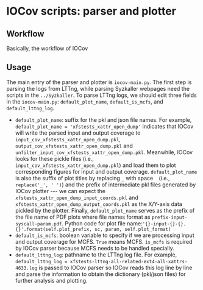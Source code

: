 # IOCov scripts: parser and plotter

## Workflow

Basically, the workflow of IOCov 

## Usage

The main entry of the parser and plotter is `iocov-main.py`.  The 
first step is parsing the logs from LTTng, while parsing Syzkaller
webpages need the scripts in the `../Syzkaller`.  To parse LTTng logs,
we should edit three fields in the `iocov-main.py`: `default_plot_name`,
`default_is_mcfs`, and `default_lttng_log`.

- `default_plot_name`: suffix for the pkl and json file names.  For 
  example, `default_plot_name = 'xfstests_xattr_open_dump'` indicates that 
  IOCov will write the parsed input and output coverage to `input_cov_xfstests_xattr_open_dump.pkl`,
  `output_cov_xfstests_xattr_open_dump.pkl` and `unfilter_input_cov_xfstests_xattr_open_dump.pkl`.
  Meanwhile, IOCov looks for these pickle files (i.e., `input_cov_xfstests_xattr_open_dump.pkl`)
  and load them to plot corresponding figures for input and output coverage.
  `default_plot_name` is also the suffix of plot titles by replacing `_`
  with space ` ` (i.e., `replace('_', ' ')`) and the prefix of intermediate 
  pkl files generated by IOCov plotter --- we can expect the  `xfstests_xattr_open_dump_input_coords.pkl`
  and `xfstests_xattr_open_dump_output_coords.pkl` as the X/Y-axis data pickled 
  by the plotter.  Finally, `default_plot_name` serves as the prefix of 
  the file name of PDF plots where file names format as `prefix-input-syscall-param.pdf`. 
  Python code for plot file name:`'{}-input-{}-{}.{}'.format(self.plot_prefix, sc, param, self.plot_format)`
- `default_is_mcfs`: boolean variable to specify if we are processing 
  input and output coverage for MCFS.  `True` means MCFS.  `is_mcfs` 
  is required by IOCov parser because MCFS needs to be handled specially.
- `default_lttng_log`: pathname to the LTTng log file.  For example,
  `default_lttng_log = xfstests-lttng-all-related-ext4-all-xattrs-4633.log`
  is passed to IOCov parser so IOCov reads this log line by line and 
  parse the information to obtain the dictionary (pkl/json files) for 
  further analysis and plotting. 

